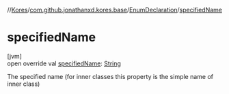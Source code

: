 //[Kores](../../../index.md)/[com.github.jonathanxd.kores.base](../index.md)/[EnumDeclaration](index.md)/[specifiedName](specified-name.md)

# specifiedName

[jvm]\
open override val [specifiedName](specified-name.md): [String](https://kotlinlang.org/api/latest/jvm/stdlib/kotlin/-string/index.html)

The specified name (for inner classes this property is the simple name of inner class)
